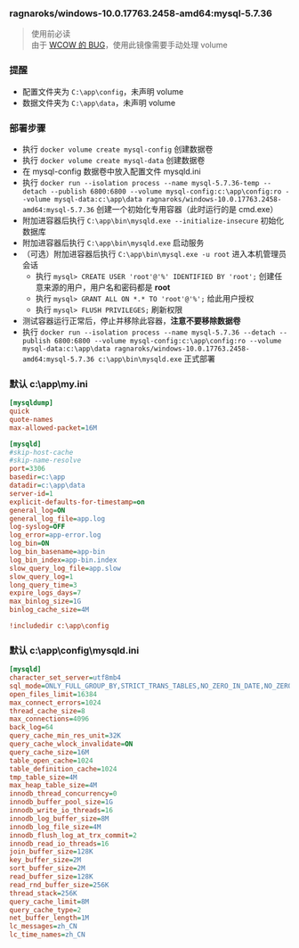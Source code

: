### ragnaroks/windows-10.0.17763.2458-amd64:mysql-5.7.36
> 使用前必读  
> 由于 [WCOW 的 BUG](https://www.ragnaroks.site/posts/45/)，使用此镜像需要手动处理 volume  

### 提醒
- 配置文件夹为 `C:\app\config`，未声明 volume
- 数据文件夹为 `C:\app\data`，未声明 volume

### 部署步骤
- 执行 `docker volume create mysql-config` 创建数据卷
- 执行 `docker volume create mysql-data` 创建数据卷
- 在 mysql-config 数据卷中放入配置文件 mysqld.ini
- 执行 `docker run --isolation process --name mysql-5.7.36-temp --detach --publish 6800:6800 --volume mysql-config:c:\app\config:ro --volume mysql-data:c:\app\data ragnaroks/windows-10.0.17763.2458-amd64:mysql-5.7.36` 创建一个初始化专用容器（此时运行的是 cmd.exe）
- 附加进容器后执行 `C:\app\bin\mysqld.exe --initialize-insecure` 初始化数据库
- 附加进容器后执行 `C:\app\bin\mysqld.exe` 启动服务
- （可选）附加进容器后执行 `C:\app\bin\mysql.exe -u root` 进入本机管理员会话
  - 执行 `mysql> CREATE USER 'root'@'%' IDENTIFIED BY 'root';` 创建任意来源的用户，用户名和密码都是 **root**
  - 执行 `mysql> GRANT ALL ON *.* TO 'root'@'%';` 给此用户授权
  - 执行 `mysql> FLUSH PRIVILEGES;` 刷新权限
- 测试容器运行正常后，停止并移除此容器，**注意不要移除数据卷**
- 执行 `docker run --isolation process --name mysql-5.7.36 --detach --publish 6800:6800 --volume mysql-config:c:\app\config:ro --volume mysql-data:c:\app\data ragnaroks/windows-10.0.17763.2458-amd64:mysql-5.7.36 c:\app\bin\mysqld.exe` 正式部署

### 默认 c:\app\my.ini
```ini
[mysqldump]
quick
quote-names
max-allowed-packet=16M

[mysqld]
#skip-host-cache
#skip-name-resolve
port=3306
basedir=c:\app
datadir=c:\app\data
server-id=1
explicit-defaults-for-timestamp=on
general_log=ON
general_log_file=app.log
log-syslog=OFF
log_error=app-error.log
log_bin=ON
log_bin_basename=app-bin
log_bin_index=app-bin.index
slow_query_log_file=app.slow
slow_query_log=1
long_query_time=3
expire_logs_days=7
max_binlog_size=1G
binlog_cache_size=4M

!includedir c:\app\config
```

### 默认 c:\app\config\mysqld.ini
```ini
[mysqld]
character_set_server=utf8mb4
sql_mode=ONLY_FULL_GROUP_BY,STRICT_TRANS_TABLES,NO_ZERO_IN_DATE,NO_ZERO_DATE,ERROR_FOR_DIVISION_BY_ZERO,NO_AUTO_CREATE_USER,NO_ENGINE_SUBSTITUTION
open_files_limit=16384
max_connect_errors=1024
thread_cache_size=8
max_connections=4096
back_log=64
query_cache_min_res_unit=32K
query_cache_wlock_invalidate=ON
query_cache_size=16M
table_open_cache=1024
table_definition_cache=1024
tmp_table_size=4M
max_heap_table_size=4M
innodb_thread_concurrency=0
innodb_buffer_pool_size=1G
innodb_write_io_threads=16
innodb_log_buffer_size=8M
innodb_log_file_size=4M
innodb_flush_log_at_trx_commit=2
innodb_read_io_threads=16
join_buffer_size=128K
key_buffer_size=2M
sort_buffer_size=2M
read_buffer_size=128K
read_rnd_buffer_size=256K
thread_stack=256K
query_cache_limit=8M
query_cache_type=2
net_buffer_length=1M
lc_messages=zh_CN
lc_time_names=zh_CN
```